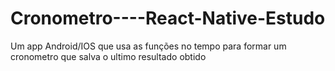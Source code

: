 # Cronometro----React-Native-Estudo

Um app Android/IOS que usa as funções no tempo para formar um cronometro que salva o ultimo resultado obtido
